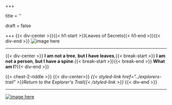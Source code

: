 +++

title = ''

draft = false

+++
{{< div-center >}}{{< h1-start >}}Leaves of Secrets{{< h1-end >}}{{< div-end >}}
![image here](../images/chest-3.png#center)
___
{{< div-center >}} **I am not a tree**, **but I have leaves**,{{< break-start >}} **I am not a person**, **but I have a spine**.{{< break-start >}}{{< break-end >}} **What am I**?{{< div-end >}}

{{< chest-2-riddle >}}
{{< div-center>}}
*{{< styled-link href="../explorers-trail" >}}Return to the Explorer's Trail{{< /styled-link >}}*
{{< div-end >}}
___

[![image here](../images/lost-icon.png#center)](../lost)
